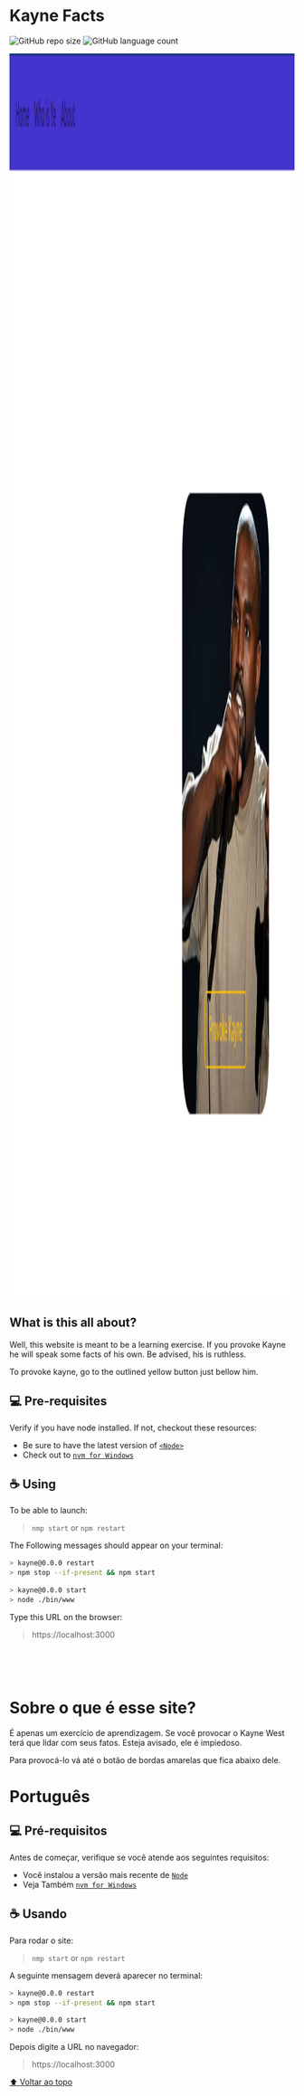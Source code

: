 # Kayne Facts

<!---Esses são exemplos. Veja https://shields.io para outras pessoas ou para personalizar este conjunto de escudos. Você pode querer incluir dependências, status do projeto e informações de licença aqui--->

![GitHub repo size](https://img.shields.io/github/repo-size/iuricode/README-template?style=for-the-badge)
![GitHub language count](https://img.shields.io/github/languages/count/iuricode/README-template?style=for-the-badge)

<img src="./public/images/kayne-facts-presentation-image.png" style="width:60vw; height:55vh" alt="Kayne Facts Presentation Image">

## What is this all about?

Well, this website is meant to be a learning exercise. If you provoke Kayne he will speak
some facts of his own. Be advised, his is ruthless.

To provoke kayne, go to the outlined yellow button just bellow him.

## 💻 Pre-requisites

Verify if you have node installed. If not, checkout these resources:
<!---Estes são apenas requisitos de exemplo. Adicionar, duplicar ou remover conforme necessário--->
* Be sure to have the latest version of [`<Node>`](https://nodejs.dev/en/download/)
* Check out to [`nvm for Windows`](https://github.com/coreybutler/nvm-windows)

## ☕ Using 

To be able to launch:

  > `nmp start` or `npm restart`

The Following messages should appear on your terminal:

```bash
> kayne@0.0.0 restart
> npm stop --if-present && npm start

```

```bash
> kayne@0.0.0 start
> node ./bin/www

```
Type this URL on the browser:
 > https://localhost:3000

<br><br><br>


# Sobre o que é esse site?

É apenas um exercício de aprendizagem. Se você provocar o Kayne West terá que lidar com seus fatos.
Esteja avisado, ele é impiedoso.

Para provocá-lo vá até o botão de bordas amarelas que fica abaixo dele.

# Português

## 💻 Pré-requisitos

Antes de começar, verifique se você atende aos seguintes requisitos:
<!---Estes são apenas requisitos de exemplo. Adicionar, duplicar ou remover conforme necessário--->
* Você instalou a versão mais recente de [`Node`](https://nodejs.dev/en/download/)
* Veja Também [`nvm for Windows`](https://github.com/coreybutler/nvm-windows)

## ☕ Usando 

Para rodar o site:

  > `nmp start` or `npm restart`

A seguinte mensagem deverá aparecer no terminal:

```bash
> kayne@0.0.0 restart
> npm stop --if-present && npm start

```

```bash
> kayne@0.0.0 start
> node ./bin/www

```
Depois digite a URL no navegador:
 > https://localhost:3000

[⬆ Voltar ao topo](#Kayne)<br>
